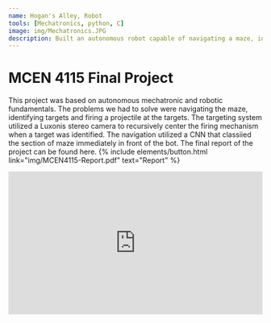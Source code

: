 ```yaml
---
name: Hogan's Alley, Robot
tools: [Mechatronics, python, C]
image: img/Mechatronics.JPG
description: Built an autonomous robot capable of navigating a maze, identifying targets and firing projectiles.
---
```


# MCEN 4115 Final Project
This project was based on autonomous mechatronic and robotic fundamentals. The problems we had to solve were navigating the maze, identifying targets and firing a projectile at the targets. The targeting system utilized a Luxonis stereo camera to recursively center the firing mechanism when a target was identified. The navigation utilized a CNN that classiied the section of maze immediately in front of the bot. The final report of the project can be found here.
{% include elements/button.html link="img/MCEN4115-Report.pdf" text="Report" %}

<div style="padding:56.25% 0 0 0;position:relative;"><iframe src="https://player.vimeo.com/video/417800278" style="position:absolute;top:0;left:0;width:100%;height:100%;" frameborder="0" allow="autoplay; fullscreen" allowfullscreen></iframe></div><script src="https://player.vimeo.com/api/player.js"></script>